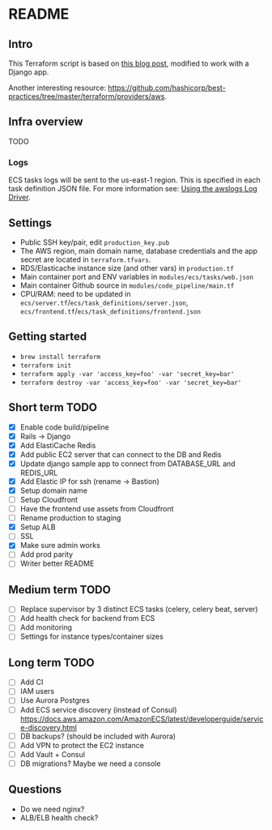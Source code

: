 # README

## Intro

This Terraform script is based on [this blog post](https://thecode.pub/easy-deploy-your-docker-applications-to-aws-using-ecs-and-fargate-a988a1cc842f), modified to work with a Django app.

Another interesting resource: https://github.com/hashicorp/best-practices/tree/master/terraform/providers/aws.

## Infra overview

TODO

### Logs

ECS tasks logs will be sent to the us-east-1 region. This is specified in each task
definition JSON file. For more information see: [Using the awslogs Log Driver](https://docs.aws.amazon.com/AmazonECS/latest/developerguide/using_awslogs.html).

## Settings

* Public SSH key/pair, edit `production_key.pub`
* The AWS region, main domain name, database credentials and the app secret are located
in `terraform.tfvars`.
* RDS/Elasticache instance size (and other vars) in `production.tf`
* Main container port and ENV variables in `modules/ecs/tasks/web.json`
* Main container Github source in `modules/code_pipeline/main.tf`
* CPU/RAM: need to be updated in `ecs/server.tf`/`ecs/task_definitions/server.json`, `ecs/frontend.tf`/`ecs/task_definitions/frontend.json`

## Getting started

* `brew install terraform`
* `terraform init`
* `terraform apply -var 'access_key=foo' -var 'secret_key=bar'`
* `terraform destroy -var 'access_key=foo' -var 'secret_key=bar'`

## Short term TODO

- [x] Enable code build/pipeline
- [x] Rails -> Django
- [x] Add ElastiCache Redis
- [x] Add public EC2 server that can connect to the DB and Redis
- [x] Update django sample app to connect from DATABASE_URL and REDIS_URL
- [x] Add Elastic IP for ssh (rename -> Bastion)
- [x] Setup domain name
- [ ] Setup Cloudfront
- [ ] Have the frontend use assets from Cloudfront
- [ ] Rename production to staging
- [x] Setup ALB
- [ ] SSL
- [x] Make sure admin works
- [ ] Add prod parity
- [ ] Writer better README

## Medium term TODO

- [ ] Replace supervisor by 3 distinct ECS tasks (celery, celery beat, server)
- [ ] Add health check for backend from ECS
- [ ] Add monitoring
- [ ] Settings for instance types/container sizes

## Long term TODO

- [ ] Add CI
- [ ] IAM users
- [ ] Use Aurora Postgres
- [ ] Add ECS service discovery (instead of Consul) https://docs.aws.amazon.com/AmazonECS/latest/developerguide/service-discovery.html
- [ ] DB backups? (should be included with Aurora)
- [ ] Add VPN to protect the EC2 instance
- [ ] Add Vault + Consul
- [ ] DB migrations? Maybe we need a console

## Questions

- Do we need nginx?
- ALB/ELB health check?
